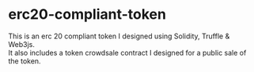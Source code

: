 # erc20-compliant-token
This is an erc 20 compliant token I designed using Solidity, Truffle & Web3js. <br/> It also includes a token crowdsale contract I designed for a public sale of the token. 
